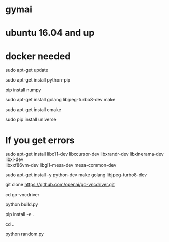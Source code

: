 # gymai
# ubuntu 16.04 and up
# docker needed
sudo apt-get update

sudo apt-get install python-pip

pip install numpy

sudo apt-get install golang libjpeg-turbo8-dev make

sudo apt-get install cmake

sudo pip install universe

# If you get errors

sudo apt-get install libx11-dev libxcursor-dev libxrandr-dev libxinerama-dev libxi-dev \
libxxf86vm-dev libgl1-mesa-dev mesa-common-dev

sudo apt-get install -y python-dev make golang libjpeg-turbo8-dev

git clone https://github.com/openai/go-vncdriver.git

cd go-vncdriver

python build.py

pip install -e .

cd ..

python random.py
